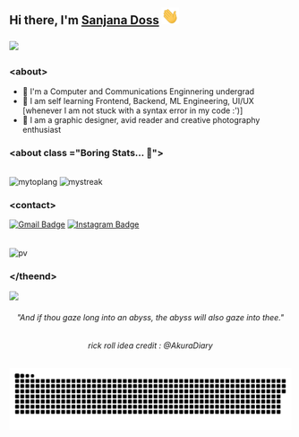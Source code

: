 <h2 align="left">Hi there, I'm <a href="https://www.linkedin.com/in/sanjana-doss-b8a07b175/" target="_blank" rel="noopener noreferrer">Sanjana Doss</a> <img src="https://raw.githubusercontent.com/ABSphreak/ABSphreak/master/gifs/Hi.gif" height="30" />

<a href="https://www.youtube.com/watch?v=dQw4w9WgXcQ"><img src="https://user-images.githubusercontent.com/73097560/115834477-dbab4500-a447-11eb-908a-139a6edaec5c.gif"></a>

### <span>&#60;</span>about<span>&#62;</span>
- 💬 I'm a Computer and Communications Enginnering undergrad  
- 🌱 I am self learning Frontend, Backend, ML Engineering, UI/UX 
 [whenever I am not stuck with a syntax error in my code :')]
- 👯 I am a graphic designer, avid reader and creative photography enthusiast 

### <span>&#60;</span>about class ="Boring Stats... 🚀"<span>&#62;</span>
<br />
<img height="137px" src="https://github-readme-stats.vercel.app/api/top-langs/?username=sanjanadoss&theme=holi-theme&layout=compact" alt="mytoplang"/>
<img src="https://github-readme-streak-stats.herokuapp.com/?user=sanjanadoss&theme=holi-theme" alt="mystreak"/>
 
### <span>&#60;</span>contact<span>&#62;</span>
[![Gmail Badge](https://img.shields.io/badge/-gmail-blue?style=flat-roundedrectangle&logo=Gmail&logoColor=white&link=mailto:sanjanadoss2503@gmail.com)](sanjanadoss2503@gmail.com)
[![Instagram Badge](https://img.shields.io/badge/-instagram-E4405F?style=flat-roundedrectangle&logo=instagram&logoColor=white&link=https://www.instagram.com/sanjxuwu/)](https://www.instagram.com/sanjxuwu/)
<br> <br> <br>
![pv](https://pageview.vercel.app/?github_user=sanjanadoss)
### <span>&#60;</span>/theend<span>&#62;</span>
<a href="https://www.youtube.com/watch?v=dQw4w9WgXcQ"><img src="https://user-images.githubusercontent.com/73097560/115834477-dbab4500-a447-11eb-908a-139a6edaec5c.gif"></a>
<h6 align="center"> <em> "And if thou gaze long into an abyss, the abyss will also gaze into thee." </em> </h6>
 <h6 align="center"> rick roll idea credit : @AkuraDiary </h6>
<img src="https://raw.githubusercontent.com/Pepyn0/Pepyn0/e9a41b56511796ce23652bd2c58a7834dcdb7296/github-contribution-grid-snake.svg">
